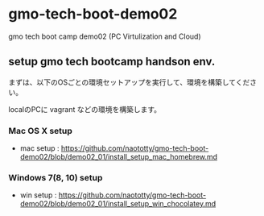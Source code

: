 # gmo-tech-boot-demo02
gmo tech boot camp demo02 (PC Virtulization and Cloud)


## setup gmo tech bootcamp handson env.

まずは、以下のOSごとの環境セットアップを実行して、環境を構築してください。

localのPCに vagrant などの環境を構築します。


### Mac OS X setup
  * mac setup : https://github.com/naototty/gmo-tech-boot-demo02/blob/demo02_01/install_setup_mac_homebrew.md


### Windows 7(8, 10) setup
  * win setup : https://github.com/naototty/gmo-tech-boot-demo02/blob/demo02_01/install_setup_win_chocolatey.md



